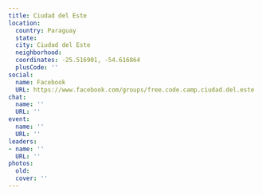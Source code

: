 ```yaml
---
title: Ciudad del Este
location:
  country: Paraguay
  state: 
  city: Ciudad del Este
  neighborhood: 
  coordinates: -25.516901, -54.616864
  plusCode: ''
social:
  name: Facebook
  URL: https://www.facebook.com/groups/free.code.camp.ciudad.del.este
chat:
  name: ''
  URL: ''
event:
  name: ''
  URL: ''
leaders:
- name: ''
  URL: ''
photos:
  old: 
  cover: ''
---
```

